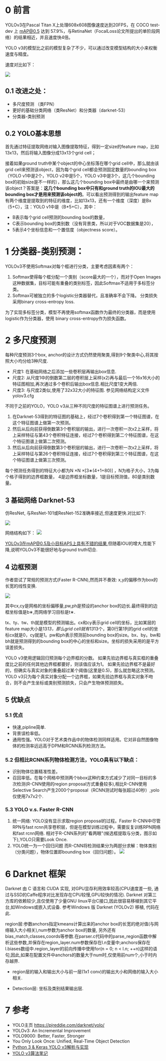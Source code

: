 # 0 前言
YOLOv3在Pascal Titan X上处理608x608图像速度达到20FPS，在 COCO test-dev 上 mAP@0.5 达到 57.9%，与RetinaNet（FocalLoss论文所提出的单阶段网络）的结果相近，并且速度快4倍。

YOLO v3的模型比之前的模型复杂了不少，可以通过改变模型结构的大小来权衡速度与精度。

速度对比如下：

![](YOLOv3compare.png)

## 0.1 改进之处：
* 多尺度预测 （类FPN）
* 更好的基础分类网络（类ResNet）和分类器（darknet-53）
* 分类器-类别预测



## 0.2 YOLO基本思想



首先通过特征提取网络对输入图像提取特征，得到一定size的feature map，比如13x13，然后将输入图像分成13x13个grid cell；

接着如果ground truth中某个object的中心坐标落在哪个grid cell中，那么就由该grid cell来预测该object，因为每个grid cell都会预测固定数量的bounding box（YOLO v1中是2个，YOLO v2中是5个，YOLO v3中是3个，这几个bounding box的初始size是不一样的），那么这几个bounding box中最终是由哪一个来预测该object？答案是：**这几个bounding box中只有和ground truth的IOU最大的bounding box才是用来预测该object的**。可以看出预测得到的输出feature map有两个维度是提取到的特征的维度，比如13x13，还有一个维度（深度）是Bx（5+C），注：YOLO v1中是（B*5+C），其中：

* B表示每个grid cell预测的bounding box的数量，
* C表示bounding box的类别数（没有背景类，所以对于VOC数据集是20），
* 5表示4个坐标信息和一个置信度（objectness score）。





# 1 分类器-类别预测：
YOLOv3不使用Softmax对每个框进行分类，主要考虑因素有两个：

1. Softmax使得每个框分配一个类别（score最大的一个），而对于Open Images这种数据集，目标可能有重叠的类别标签，因此Softmax不适用于多标签分类。
2. Softmax可被独立的多个logistic分类器替代，且准确率不会下降。
分类损失采用binary cross-entropy loss.

为了实现多标签分类，模型不再使用softmax函数作为最终的分类器，而是使用logistic作为分类器，使用 binary cross-entropy作为损失函数。



# 2 多尺度预测
每种尺度预测3个box, anchor的设计方式仍然使用聚类,得到9个聚类中心,将其按照大小均分给3种尺度.

* 尺度1: 在基础网络之后添加一些卷积层再输出box信息.
* 尺度2: 从尺度1中的倒数第二层的卷积层上采样(x2)再与最后一个16x16大小的特征图相加,再次通过多个卷积后输出box信息.相比尺度1变大两倍.
* 尺度3: 与尺度2类似,使用了32x32大小的特征图.
参见网络结构定义文件yolov3.cfg



不同于之前的YOLO，YOLO v3从三种不同尺度的特征图谱上进行预测任务。

1. 在Darknet-53得到的特征图的基础上，经过7个卷积得到第一个特征图谱，在这个特征图谱上做第一次预测。
2. 然后从后向前获得倒数第3个卷积层的输出，进行一次卷积一次x2上采样，将上采样特征与第43个卷积特征连接，经过7个卷积得到第二个特征图谱，在这个特征图谱上做第二次预测。
3. 然后从后向前获得倒数第3个卷积层的输出，进行一次卷积一次x2上采样，将上采样特征与第26个卷积特征连接，经过7个卷积得到第三个特征图谱，在这个特征图谱上做第三次预测。

每个预测任务得到的特征大小都为N ×N ×[3∗(4+1+80)] ，N为格子大小，3为每个格子得到的边界框数量， 4是边界框坐标数量，1是目标预测值，80是类别数量。



## 3 基础网络 Darknet-53
仿ResNet, 与ResNet-101或ResNet-152准确率接近,但速度更快.对比如下:

![](darknet-53compare.png)

网络结构如下：
![](YOLOv3-arch.png)

YOLOv3在mAP@0.5及小目标APS上具有不错的结果,但随着IOU的增大,性能下降,说明YOLOv3不能很好地与ground truth切合.

## 4 边框预测
作者尝试了常规的预测方式(Faster R-CNN),然而并不奏效: x,y的偏移作为box的长宽的线性变换.

![](boxpred.jpeg)

其中cx,cy是网格的坐标偏移量,pw,ph是预设的anchor box的边长.最终得到的边框坐标值是b∗,而网络学习目标是t∗.

tx、ty、tw、th就是模型的预测输出。cx和cy表示grid cell的坐标，比如某层的feature map大小是13*13，那么grid cell就有13*13个，第0行第1列的grid cell的坐标cx就是0，cy就是1。pw和ph表示预测前bounding box的size。bx、by。bw和bh就是预测得到的bounding box的中心的坐标和size。坐标的损失采用的是平方误差损失。 


YOLO v3使用逻辑回归预测每个边界框的分数。 如果先验边界框与真实框的重叠度比之前的任何其他边界框都要好，则该值应该为1。 如果先验边界框不是最好的，但确实与真实对象的重叠超过某个阈值(这里是0.5)，那么就忽略这次预测。YOLO v3只为每个真实对象分配一个边界框，如果先验边界框与真实对象不吻合，则不会产生坐标或类别预测损失，只会产生物体预测损失。



## 5 优缺点
### 5.1 优点

* 快速,pipline简单.
* 背景误检率低。
* 通用性强。YOLO对于艺术类作品中的物体检测同样适用。它对非自然图像物体的检测率远远高于DPM和RCNN系列检测方法。

### 5.2 但相比RCNN系列物体检测方法，YOLO具有以下缺点：

* 识别物体位置精准性差。
* 召回率低。在每个网格中预测两个bbox这种约束方式减少了对同一目标的多次检测(R-CNN使用的region proposal方式重叠较多),相比R-CNN使用Selective Search产生2000个proposal（RCNN测试时每张超过40秒）,yolo仅使用7x7x2个.

### 5.3 YOLO v.s. Faster R-CNN
1. 统一网络:
YOLO没有显示求取region proposal的过程。Faster R-CNN中尽管RPN与fast rcnn共享卷积层，但是在模型训练过程中，需要反复训练RPN网络和fast rcnn网络.
相对于R-CNN系列的"看两眼"(候选框提取与分类，图示如下),YOLO只需要Look Once.
2. YOLO统一为一个回归问题
而R-CNN将检测结果分为两部分求解：物体类别（分类问题），物体位置即bounding box（回归问题）。
![](R-CNNpipline.png)

# 6 Darknet 框架
Darknet 由 C 语言和 CUDA 实现, 对GPU显存利用效率较高(CPU速度差一些, 通过与SSD的Caffe程序对比发现存在CPU较慢,GPU较快的情况). Darknet 对第三方库的依赖较少,且仅使用了少量GNU linux平台C接口,因此很容易移植到其它平台,如Windows或嵌入式设备.
参考Windows 版 Darknet (YOLOv2) 移植, 代码在此.

region层:参数anchors指定kmeans计算出来的anchor box的长宽的绝对值(与网络输入大小相关),num参数为anchor box的数量,
另外还有bias_match,classes,coords等参数.在parser.c代码中的parse_region函数中解析这些参数,并保存在region_layer.num参数保存在l.n变量中;anchors保存在l.biases数组中.region_layer的前向传播中使用for(n = 0; n < l.n; ++n)这样的语句,因此,如果在配置文件中anchors的数量大于num时,仅使用前num个,小于时内存越界.

* region层的输入和输出大小与前一层(1x1 conv)的输出大小和网络的输入大小相关.

* Detection层: 坐标及类别结果输出层.

# 7 参考

* YOLO主页 https://pjreddie.com/darknet/yolo/
* YOLOv3: An Incremental Improvement
* YOLO9000: Better, Faster, Stronger
* You Only Look Once: Unified, Real-Time Object Detection
* [Python 3 & Keras YOLO v3解析与实现](https://www.jianshu.com/p/3943be47fe84)
* [YOLO v3算法笔记](https://blog.csdn.net/u014380165/article/details/80202337)
